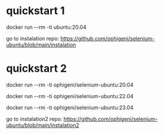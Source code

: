 # quickstart 1

docker run --rm -ti ubuntu:20.04

go to instalation repo: https://github.com/ophigeni/selenium-ubuntu/blob/main/instalation

# quickstart 2

docker run --rm -ti ophigeni/selenium-ubuntu:20.04

docker run --rm -ti ophigeni/selenium-ubuntu:22.04

docker run --rm -ti ophigeni/selenium-ubuntu:23.04

go to instalation2 repo: https://github.com/ophigeni/selenium-ubuntu/blob/main/instalation2
